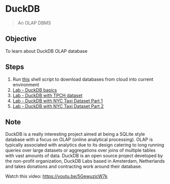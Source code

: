 # DuckDB

> An OLAP DBMS

## Objective

To learn about DuckDB OLAP database

## Steps

1. Run [this](./dbs/download.sh) shell script to download databases from cloud into current environment
1. [Lab - DuckDB basics](./nbs/01-sa-main.ipynb)
1. [Lab - DuckDB with TPCH dataset](./nbs/02-sa-TPCH.ipynb)
1. [Lab - DuckDB with NYC Taxi Dataset Part 1](./nbs/03-sa-nycTaxi.ipynb)
1. [Lab - DuckDB with NYC Taxi Dataset Part 2](./nbs/04-sa-nycTaxi2.ipynb)

## Note

DuckDB is a really interesting project aimed at being a SQLite style database with a focus on OLAP (online analytical processing). OLAP is typically associated with analytics due to its design catering to long running queries over large datasets or aggregations over joins of multiple tables with vast amounts of data. DuckDB is an open source project developed by the non-profit organization, DuckDB Labs based in Amsterdam, Netherlands and takes donations and contracting work around their database.

Watch this video: https://youtu.be/5GewuzicW7k